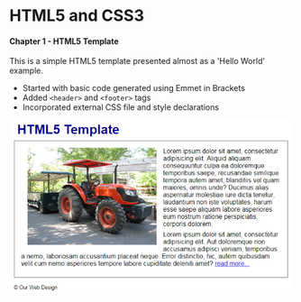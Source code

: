 # HTML5 and CSS3

#### Chapter 1 - HTML5 Template

This is a simple HTML5 template presented almost as a 'Hello World' example. 

- Started with basic code generated using Emmet in Brackets
- Added `<header>` and `<footer>` tags
- Incorporated external CSS file and style declarations

![Example](/murach-html5-css3/ch-1/ch-1-screenshot.png "HTML5 Template")










